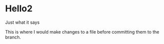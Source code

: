 # Hello2
Just what it says

This is where I would make changes to a file before committing them to the branch.
